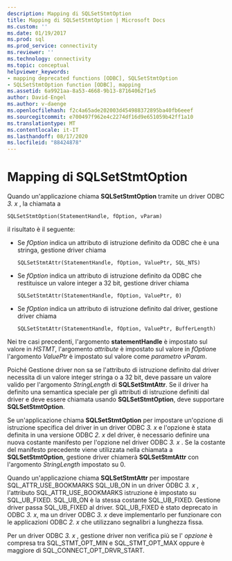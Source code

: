 ```yaml
---
description: Mapping di SQLSetStmtOption
title: Mapping di SQLSetStmtOption | Microsoft Docs
ms.custom: ''
ms.date: 01/19/2017
ms.prod: sql
ms.prod_service: connectivity
ms.reviewer: ''
ms.technology: connectivity
ms.topic: conceptual
helpviewer_keywords:
- mapping deprecated functions [ODBC], SQLSetStmtOption
- SQLSetStmtOption function [ODBC], mapping
ms.assetid: 6a9921aa-8a53-4668-9b13-87164062f1e5
author: David-Engel
ms.author: v-daenge
ms.openlocfilehash: f2c4a65ade202003d454988372895ba40fb6eeef
ms.sourcegitcommit: e700497f962e4c2274df16d9e651059b42ff1a10
ms.translationtype: MT
ms.contentlocale: it-IT
ms.lasthandoff: 08/17/2020
ms.locfileid: "88424878"
---
```

# <a name="sqlsetstmtoption-mapping"></a>Mapping di SQLSetStmtOption
Quando un'applicazione chiama **SQLSetStmtOption** tramite un driver ODBC *3. x* , la chiamata a  
  
```  
SQLSetStmtOption(StatementHandle, fOption, vParam)  
```  
  
 il risultato è il seguente:  
  
-   Se *fOption* indica un attributo di istruzione definito da ODBC che è una stringa, gestione driver chiama  
  
    ```  
    SQLSetStmtAttr(StatementHandle, fOption, ValuePtr, SQL_NTS)  
    ```  
  
-   Se *fOption* indica un attributo di istruzione definito da ODBC che restituisce un valore integer a 32 bit, gestione driver chiama  
  
    ```  
    SQLSetStmtAttr(StatementHandle, fOption, ValuePtr, 0)  
    ```  
  
-   Se *fOption* indica un attributo di istruzione definito dal driver, gestione driver chiama  
  
    ```  
    SQLSetStmtAttr(StatementHandle, fOption, ValuePtr, BufferLength)  
    ```  
  
 Nei tre casi precedenti, l'argomento **statementHandle** è impostato sul valore in *HSTMT*, l'argomento *attribute* è impostato sul valore in *fOption*e l'argomento *ValuePtr* è impostato sul valore come *parametro vParam*.  
  
 Poiché Gestione driver non sa se l'attributo di istruzione definito dal driver necessita di un valore integer stringa o a 32 bit, deve passare un valore valido per l'argomento *StringLength* di **SQLSetStmtAttr**. Se il driver ha definito una semantica speciale per gli attributi di istruzione definiti dal driver e deve essere chiamata usando **SQLSetStmtOption**, deve supportare **SQLSetStmtOption**.  
  
 Se un'applicazione chiama **SQLSetStmtOption** per impostare un'opzione di istruzione specifica del driver in un driver ODBC *3. x* e l'opzione è stata definita in una versione ODBC *2. x* del driver, è necessario definire una nuova costante manifesto per l'opzione nel driver ODBC *3. x* . Se la costante del manifesto precedente viene utilizzata nella chiamata a **SQLSetStmtOption**, gestione driver chiamerà **SQLSetStmtAttr** con l'argomento *StringLength* impostato su 0.  
  
 Quando un'applicazione chiama **SQLSetStmtAttr** per impostare SQL_ATTR_USE_BOOKMARKS SQL_UB_ON in un driver ODBC *3. x* , l'attributo SQL_ATTR_USE_BOOKMARKS istruzione è impostato su SQL_UB_FIXED. SQL_UB_ON è la stessa costante SQL_UB_FIXED. Gestione driver passa SQL_UB_FIXED al driver. SQL_UB_FIXED è stato deprecato in ODBC *3. x*, ma un driver ODBC *3. x* deve implementarlo per funzionare con le applicazioni ODBC *2. x* che utilizzano segnalibri a lunghezza fissa.  
  
 Per un driver ODBC *3. x* , gestione driver non verifica più se l' *opzione* è compresa tra SQL_STMT_OPT_MIN e SQL_STMT_OPT_MAX oppure è maggiore di SQL_CONNECT_OPT_DRVR_START.
